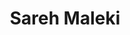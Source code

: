 ---
layout: person
cv_ready: true
kind: person
title: Sareh Maleki
identifier: SaMa
permalink: /team/sarehmaleki
img: /assets/img/SarehMalekiPhoto.jpg
phone: +4367762459665
position: ra
category: RESEARCH ASSISTANTS
office: ICT 2M05b
ORCID: 0009-0006-3905-9407
email: sareh.maleki@uibk.ac.at
address: Technikerstraße 21A, 6020 Innsbruck, Austria

interests:
  - Edge Computing
  - Machine Learning
  - Graph Machine Learning
  - Edge-AI
  - Cyber-Physical Systems

positions:
  - from: 2025
    title: Research Assistant
    dep: Department of Computer Science
    dep_uri: https://www.uibk.ac.at/informatik/index.html.en
    inst: University of Innsbruck
    inst_uri: http://informatik.uibk.ac.at
    where: Austria
  - from: 2022
    to: 2024
    title: Teaching Assistant
    inst: Sharif University of Technology
    inst_uri: https://www.sharif.edu
    where: Tehran, Iran
    notes: |
      Assisted in multiple courses:
      - Advanced VLSI Design (June 2024)
      - Logic Circuits Lab
      - Real-Time Systems
      - Logic Design

  - from: 2022
    title: Teaching Assistant
    inst: Arak University
    inst_uri: https://www.araku.ac.ir
    where: Arak, Iran
    notes: |
      - Data Structures course for undergraduate students

education:
  - from: 2025
    to: present
    title: Ph.D. in Computer Engineering
    inst: University of Innsbruck
    inst_uri: https://www.uibk.ac.at
    where: Innsbruck, Austria

  - from: 2022
    to: 2025
    title: M.Sc. in Computer Engineering
    inst: Sharif University of Technology
    inst_uri: https://www.sharif.edu
    where: Tehran, Iran

  - from: 2018
    to: 2022
    title: B.Sc. in Computer Engineering
    inst: Arak University
    inst_uri: https://www.araku.ac.ir
    where: Arak, Iran

publications:
  - TMSYH2025-CSICC
---